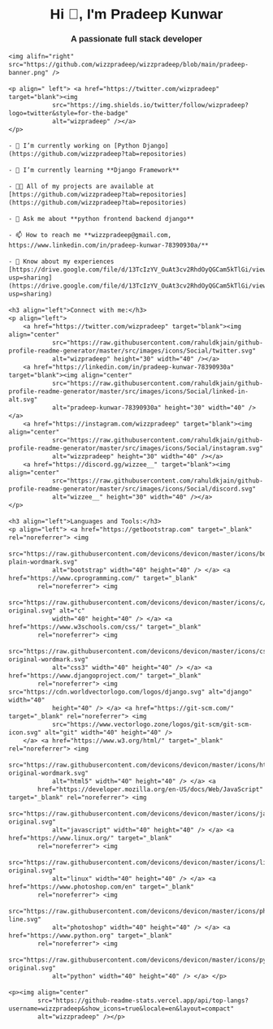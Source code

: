 <!DOCTYPE html>
<html lang="en">

<head>
    <meta charset="UTF-8">
    <meta name="viewport" content="width=device-width, initial-scale=1.0">
    <title>Pradeep</title>
    <style>
        * {
            font-family: arial;
        }
    </style>
</head>

<body>
    <h1 align="center">Hi 👋, I'm Pradeep Kunwar</h1>
    <h3 align="center">A passionate full stack developer</h3>

    <img alifn="right" src="https://github.com/wizzpradeep/wizzpradeep/blob/main/pradeep-banner.png" />

    <p align=" left"> <a href="https://twitter.com/wizpradeep" target="blank"><img
                src="https://img.shields.io/twitter/follow/wizpradeep?logo=twitter&style=for-the-badge"
                alt="wizpradeep" /></a>
    </p>

    - 🔭 I’m currently working on [Python Django](https://github.com/wizzpradeep?tab=repositories)

    - 🌱 I’m currently learning **Django Framework**

    - 👨‍💻 All of my projects are available at
    [https://github.com/wizzpradeep?tab=repositories](https://github.com/wizzpradeep?tab=repositories)

    - 💬 Ask me about **python frontend backend django**

    - 📫 How to reach me **wizzpradeep@gmail.com, https://www.linkedin.com/in/pradeep-kunwar-78390930a/**

    - 📄 Know about my experiences
    [https://drive.google.com/file/d/13TcIzYV_OuAt3cv2RhdOyQGCam5kTlGi/view?usp=sharing](https://drive.google.com/file/d/13TcIzYV_OuAt3cv2RhdOyQGCam5kTlGi/view?usp=sharing)

    <h3 align="left">Connect with me:</h3>
    <p align="left">
        <a href="https://twitter.com/wizpradeep" target="blank"><img align="center"
                src="https://raw.githubusercontent.com/rahuldkjain/github-profile-readme-generator/master/src/images/icons/Social/twitter.svg"
                alt="wizpradeep" height="30" width="40" /></a>
        <a href="https://linkedin.com/in/pradeep-kunwar-78390930a" target="blank"><img align="center"
                src="https://raw.githubusercontent.com/rahuldkjain/github-profile-readme-generator/master/src/images/icons/Social/linked-in-alt.svg"
                alt="pradeep-kunwar-78390930a" height="30" width="40" /></a>
        <a href="https://instagram.com/wizzpradeep" target="blank"><img align="center"
                src="https://raw.githubusercontent.com/rahuldkjain/github-profile-readme-generator/master/src/images/icons/Social/instagram.svg"
                alt="wizzpradeep" height="30" width="40" /></a>
        <a href="https://discord.gg/wizzee__" target="blank"><img align="center"
                src="https://raw.githubusercontent.com/rahuldkjain/github-profile-readme-generator/master/src/images/icons/Social/discord.svg"
                alt="wizzee__" height="30" width="40" /></a>
    </p>

    <h3 align="left">Languages and Tools:</h3>
    <p align="left"> <a href="https://getbootstrap.com" target="_blank" rel="noreferrer"> <img
                src="https://raw.githubusercontent.com/devicons/devicon/master/icons/bootstrap/bootstrap-plain-wordmark.svg"
                alt="bootstrap" width="40" height="40" /> </a> <a href="https://www.cprogramming.com/" target="_blank"
            rel="noreferrer"> <img
                src="https://raw.githubusercontent.com/devicons/devicon/master/icons/c/c-original.svg" alt="c"
                width="40" height="40" /> </a> <a href="https://www.w3schools.com/css/" target="_blank"
            rel="noreferrer"> <img
                src="https://raw.githubusercontent.com/devicons/devicon/master/icons/css3/css3-original-wordmark.svg"
                alt="css3" width="40" height="40" /> </a> <a href="https://www.djangoproject.com/" target="_blank"
            rel="noreferrer"> <img src="https://cdn.worldvectorlogo.com/logos/django.svg" alt="django" width="40"
                height="40" /> </a> <a href="https://git-scm.com/" target="_blank" rel="noreferrer"> <img
                src="https://www.vectorlogo.zone/logos/git-scm/git-scm-icon.svg" alt="git" width="40" height="40" />
        </a> <a href="https://www.w3.org/html/" target="_blank" rel="noreferrer"> <img
                src="https://raw.githubusercontent.com/devicons/devicon/master/icons/html5/html5-original-wordmark.svg"
                alt="html5" width="40" height="40" /> </a> <a
            href="https://developer.mozilla.org/en-US/docs/Web/JavaScript" target="_blank" rel="noreferrer"> <img
                src="https://raw.githubusercontent.com/devicons/devicon/master/icons/javascript/javascript-original.svg"
                alt="javascript" width="40" height="40" /> </a> <a href="https://www.linux.org/" target="_blank"
            rel="noreferrer"> <img
                src="https://raw.githubusercontent.com/devicons/devicon/master/icons/linux/linux-original.svg"
                alt="linux" width="40" height="40" /> </a> <a href="https://www.photoshop.com/en" target="_blank"
            rel="noreferrer"> <img
                src="https://raw.githubusercontent.com/devicons/devicon/master/icons/photoshop/photoshop-line.svg"
                alt="photoshop" width="40" height="40" /> </a> <a href="https://www.python.org" target="_blank"
            rel="noreferrer"> <img
                src="https://raw.githubusercontent.com/devicons/devicon/master/icons/python/python-original.svg"
                alt="python" width="40" height="40" /> </a> </p>

    <p><img align="center"
            src="https://github-readme-stats.vercel.app/api/top-langs?username=wizzpradeep&show_icons=true&locale=en&layout=compact"
            alt="wizzpradeep" /></p>
</body>

</html>
